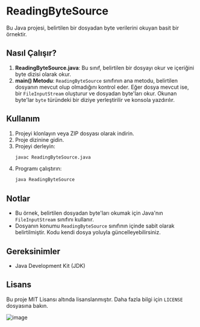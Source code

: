 # ReadingByteSource

Bu Java projesi, belirtilen bir dosyadan byte verilerini okuyan basit bir örnektir.

## Nasıl Çalışır?

1. **ReadingByteSource.java**: Bu sınıf, belirtilen bir dosyayı okur ve içeriğini byte dizisi olarak okur.
2. **main() Metodu**: `ReadingByteSource` sınıfının ana metodu, belirtilen dosyanın mevcut olup olmadığını kontrol eder. Eğer dosya mevcut ise, bir `FileInputStream` oluşturur ve dosyadan byte'ları okur. Okunan byte'lar `byte` türündeki bir diziye yerleştirilir ve konsola yazdırılır.

## Kullanım

1. Projeyi klonlayın veya ZIP dosyası olarak indirin.
2. Proje dizinine gidin.
3. Projeyi derleyin:
    ```bash
    javac ReadingByteSource.java
    ```
4. Programı çalıştırın:
    ```bash
    java ReadingByteSource
    ```

## Notlar

- Bu örnek, belirtilen dosyadan byte'ları okumak için Java'nın `FileInputStream` sınıfını kullanır.
- Dosyanın konumu `ReadingByteSource` sınıfının içinde sabit olarak belirtilmiştir. Kodu kendi dosya yoluyla güncelleyebilirsiniz.

## Gereksinimler

- Java Development Kit (JDK)

## Lisans

Bu proje MIT Lisansı altında lisanslanmıştır. Daha fazla bilgi için `LICENSE` dosyasına bakın.


![image](https://github.com/esmanur-karatas/fileOperationsWithJava/assets/83882274/9200fdeb-4958-4b50-9df5-c1e64cb66055)
